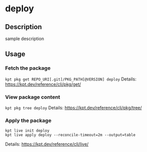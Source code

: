 # deploy

## Description
sample description

## Usage

### Fetch the package
`kpt pkg get REPO_URI[.git]/PKG_PATH[@VERSION] deploy`
Details: https://kpt.dev/reference/cli/pkg/get/

### View package content
`kpt pkg tree deploy`
Details: https://kpt.dev/reference/cli/pkg/tree/

### Apply the package
```
kpt live init deploy
kpt live apply deploy --reconcile-timeout=2m --output=table
```
Details: https://kpt.dev/reference/cli/live/
